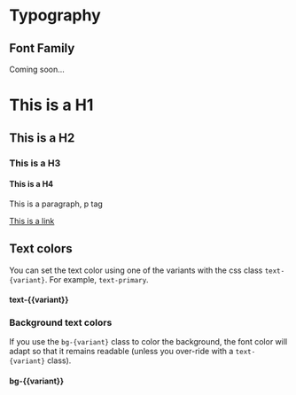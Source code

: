 # Typography

## Font Family

Coming soon...

<div>
    <h1>This is a H1</h1>
    <h2>This is a H2</h2>
    <h3>This is a H3</h3>
    <h4>This is a H4</h4>
    <p>This is a paragraph, p tag</p>
    <a href="#">This is a link</a>
</div>

## Text colors

You can set the text color using one of the variants with the css class `text-{variant}`. For example, `text-primary`.

<div class="mt-3 mb-3">
    <div v-for="(variant,index) in btnVariants" :key="index" :class="`text-${variant}`">
        <h4 class="m-0 p-0">text-{{variant}}</h4>
    </div>
</div>

### Background text colors

If you use the `bg-{variant}` class to color the background, the font color will adapt so that it remains readable (unless you over-ride with a `text-{variant}` class).

<div class="mt-3 mb-3">
    <div style="width:200px">
        <div v-for="(variant,index) in btnVariants" :key="index" class="mb-1">
            <h4 class="m-0 p-0" :class="`bg-${variant}`">bg-{{variant}}</h4>
        </div>
    </div>
</div>


<script>
export default {
    data() {
        return {
            txtShort: 'Lorem ipsum dolor sit amet, consectetur...',
            txt: 'Lorem ipsum dolor sit amet, consectetur adipiscing elit, sed do eiusmod tempor incididunt ut labore et dolore magna aliqua. Ut enim ad minim veniam, quis nostrud exercitation ullamco laboris nisi ut aliquip ex ea commodo consequat. Duis aute irure dolor in reprehenderit in voluptate velit esse cillum dolore eu fugiat nulla pariatur. Excepteur sint occaecat cupidatat non proident, sunt in culpa qui officia deserunt mollit anim id est laborum.',
            isLoading: true,
            btnVariants: [
                'primary',
                'secondary',
                'info',
                'success',
                'danger',
                'warning',
                'light',
                'dark',
                'white',
                'black'
            ]
        };
    }
}
</script>
